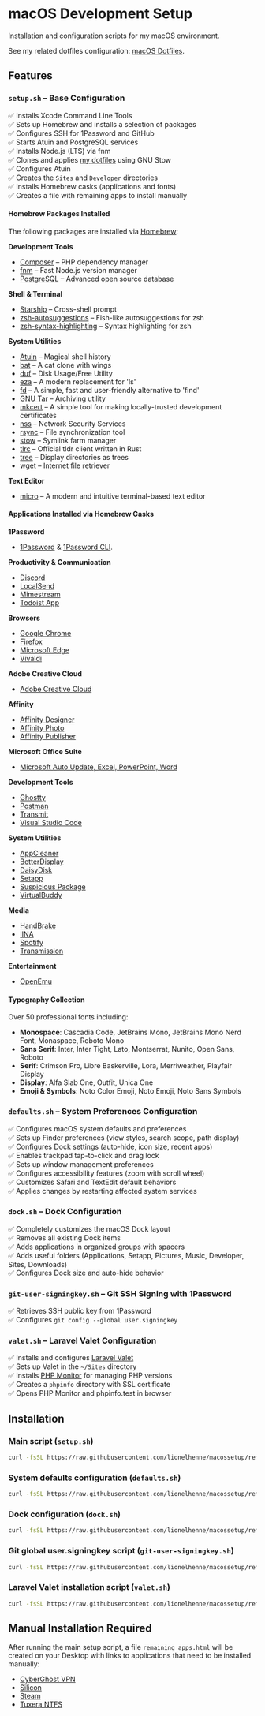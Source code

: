 # macOS Development Setup  

Installation and configuration scripts for my macOS environment.  

See my related dotfiles configuration: [macOS Dotfiles](https://github.com/lionelhenne/dotfiles).  

## Features  

### `setup.sh` – Base Configuration  
✅ Installs Xcode Command Line Tools  
✅ Sets up Homebrew and installs a selection of packages  
✅ Configures SSH for 1Password and GitHub  
✅ Starts Atuin and PostgreSQL services  
✅ Installs Node.js (LTS) via fnm  
✅ Clones and applies [my dotfiles](https://github.com/lionelhenne/dotfiles) using GNU Stow  
✅ Configures Atuin  
✅ Creates the `Sites` and `Developer` directories  
✅ Installs Homebrew casks (applications and fonts)  
✅ Creates a file with remaining apps to install manually  

#### Homebrew Packages Installed  
The following packages are installed via [Homebrew](https://brew.sh/):  

**Development Tools**  
- [Composer](https://getcomposer.org/) – PHP dependency manager  
- [fnm](https://github.com/Schniz/fnm) – Fast Node.js version manager  
- [PostgreSQL](https://www.postgresql.org/) – Advanced open source database  

**Shell & Terminal**  
- [Starship](https://starship.rs/) – Cross-shell prompt  
- [zsh-autosuggestions](https://github.com/zsh-users/zsh-autosuggestions) – Fish-like autosuggestions for zsh  
- [zsh-syntax-highlighting](https://github.com/zsh-users/zsh-syntax-highlighting) – Syntax highlighting for zsh  

**System Utilities**  
- [Atuin](https://atuin.sh/) – Magical shell history  
- [bat](https://github.com/sharkdp/bat) – A cat clone with wings  
- [duf](https://github.com/muesli/duf) – Disk Usage/Free Utility  
- [eza](https://github.com/eza-community/eza) – A modern replacement for 'ls'  
- [fd](https://github.com/sharkdp/fd) – A simple, fast and user-friendly alternative to 'find'  
- [GNU Tar](https://www.gnu.org/software/tar/) – Archiving utility  
- [mkcert](https://github.com/FiloSottile/mkcert) – A simple tool for making locally-trusted development certificates  
- [nss](https://firefox-source-docs.mozilla.org/security/nss/index.html) – Network Security Services  
- [rsync](https://rsync.samba.org/) – File synchronization tool  
- [stow](https://www.gnu.org/software/stow/) – Symlink farm manager  
- [tlrc](https://tldr.sh/tlrc/) – Official tldr client written in Rust  
- [tree](https://oldmanprogrammer.net/source.php?dir=projects/tree) – Display directories as trees  
- [wget](https://www.gnu.org/software/wget/) – Internet file retriever  

**Text Editor**  
- [micro](https://micro-editor.github.io/) – A modern and intuitive terminal-based text editor  

#### Applications Installed via Homebrew Casks  

**1Password**  
- [1Password](https://1password.com/) & [1Password CLI](https://1password.com/downloads/command-line/).   

**Productivity & Communication**  
- [Discord](https://discord.com/)  
- [LocalSend](https://localsend.org/)  
- [Mimestream](https://mimestream.com/)  
- [Todoist App](https://todoist.com/)  

**Browsers**  
- [Google Chrome](https://www.google.com/chrome/)  
- [Firefox](https://www.mozilla.org/firefox/)  
- [Microsoft Edge](https://www.microsoft.com/edge)  
- [Vivaldi](https://vivaldi.com/)  

**Adobe Creative Cloud**  
- [Adobe Creative Cloud](https://creativecloud.adobe.com/)  

**Affinity**  
- [Affinity Designer](https://affinity.serif.com/designer/)  
- [Affinity Photo](https://affinity.serif.com/photo/)  
- [Affinity Publisher](https://affinity.serif.com/publisher/)  

**Microsoft Office Suite**  
- [Microsoft Auto Update, Excel, PowerPoint, Word](https://m365.cloud.microsoft/apps/?auth=1)  

**Development Tools**  
- [Ghostty](https://ghostty.org/)  
- [Postman](https://www.postman.com/)  
- [Transmit](https://panic.com/transmit/)  
- [Visual Studio Code](https://code.visualstudio.com/)  

**System Utilities**  
- [AppCleaner](https://freemacsoft.net/appcleaner/)  
- [BetterDisplay](https://github.com/waydabber/BetterDisplay)  
- [DaisyDisk](https://daisydiskapp.com/)  
- [Setapp](https://setapp.com/)  
- [Suspicious Package](https://www.mothersruin.com/software/SuspiciousPackage/)  
- [VirtualBuddy](https://virtualbuddy.app/)  

**Media**  
- [HandBrake](https://handbrake.fr/)  
- [IINA](https://iina.io/)  
- [Spotify](https://www.spotify.com/)  
- [Transmission](https://transmissionbt.com/)  

**Entertainment**  
- [OpenEmu](https://openemu.org/)  

#### Typography Collection  
Over 50 professional fonts including:  
- **Monospace**: Cascadia Code, JetBrains Mono, JetBrains Mono Nerd Font, Monaspace, Roboto Mono  
- **Sans Serif**: Inter, Inter Tight, Lato, Montserrat, Nunito, Open Sans, Roboto  
- **Serif**: Crimson Pro, Libre Baskerville, Lora, Merriweather, Playfair Display  
- **Display**: Alfa Slab One, Outfit, Unica One  
- **Emoji & Symbols**: Noto Color Emoji, Noto Emoji, Noto Sans Symbols  

### `defaults.sh` – System Preferences Configuration  
✅ Configures macOS system defaults and preferences  
✅ Sets up Finder preferences (view styles, search scope, path display)  
✅ Configures Dock settings (auto-hide, icon size, recent apps)  
✅ Enables trackpad tap-to-click and drag lock  
✅ Sets up window management preferences  
✅ Configures accessibility features (zoom with scroll wheel)  
✅ Customizes Safari and TextEdit default behaviors  
✅ Applies changes by restarting affected system services  

### `dock.sh` – Dock Configuration  
✅ Completely customizes the macOS Dock layout  
✅ Removes all existing Dock items  
✅ Adds applications in organized groups with spacers  
✅ Adds useful folders (Applications, Setapp, Pictures, Music, Developer, Sites, Downloads)  
✅ Configures Dock size and auto-hide behavior  

### `git-user-signingkey.sh` – Git SSH Signing with 1Password  
✅ Retrieves SSH public key from 1Password  
✅ Configures `git config --global user.signingkey`  

### `valet.sh` – Laravel Valet Configuration  
✅ Installs and configures [Laravel Valet](https://laravel.com/docs/12.x/valet)  
✅ Sets up Valet in the `~/Sites` directory  
✅ Installs [PHP Monitor](https://phpmon.app/) for managing PHP versions  
✅ Creates a `phpinfo` directory with SSL certificate  
✅ Opens PHP Monitor and phpinfo.test in browser  

## Installation  

### Main script (`setup.sh`)  
```bash
curl -fsSL https://raw.githubusercontent.com/lionelhenne/macossetup/refs/heads/main/setup.sh | /bin/bash
```

### System defaults configuration (`defaults.sh`)  
```bash
curl -fsSL https://raw.githubusercontent.com/lionelhenne/macossetup/refs/heads/main/defaults.sh | /bin/bash
```

### Dock configuration (`dock.sh`)  
```bash
curl -fsSL https://raw.githubusercontent.com/lionelhenne/macossetup/refs/heads/main/dock.sh | /bin/bash
```

### Git global user.signingkey script (`git-user-signingkey.sh`)  
```bash
curl -fsSL https://raw.githubusercontent.com/lionelhenne/macossetup/refs/heads/main/git-user-signingkey.sh | /bin/bash
```

### Laravel Valet installation script (`valet.sh`)  
```bash
curl -fsSL https://raw.githubusercontent.com/lionelhenne/macossetup/refs/heads/main/valet.sh | /bin/bash
```

## Manual Installation Required  

After running the main setup script, a file `remaining_apps.html` will be created on your Desktop with links to applications that need to be installed manually:  
- [CyberGhost VPN](https://www.cyberghostvpn.com/)  
- [Silicon](https://github.com/DigiDNA/Silicon)  
- [Steam](https://store.steampowered.com/)  
- [Tuxera NTFS](https://ntfsformac.tuxera.com/)